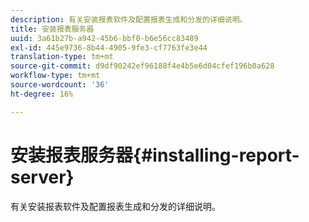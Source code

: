 ```yaml
---
description: 有关安装报表软件及配置报表生成和分发的详细说明。
title: 安装报表服务器
uuid: 3a61b27b-a942-45b6-bbf0-b6e56cc83489
exl-id: 445e9736-8b44-4905-9fe3-cf7763fe3e44
translation-type: tm+mt
source-git-commit: d9df90242ef96188f4e4b5e6d04cfef196b0a628
workflow-type: tm+mt
source-wordcount: '36'
ht-degree: 16%

---
```


# 安装报表服务器{#installing-report-server}

有关安装报表软件及配置报表生成和分发的详细说明。
